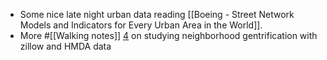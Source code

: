 - Some nice late night urban data reading [[Boeing - Street Network Models and Indicators for Every Urban Area in the World]].
- More #[[Walking notes]] [4](((62d4158e-f7cf-4c54-b6a0-4514bab3e74f))) on studying neighborhood gentrification with zillow and HMDA data